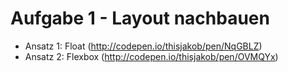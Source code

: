 # Aufgabe 1 - Layout nachbauen
- Ansatz 1: Float (http://codepen.io/thisjakob/pen/NqGBLZ)
- Ansatz 2: Flexbox (http://codepen.io/thisjakob/pen/OVMQYx)

